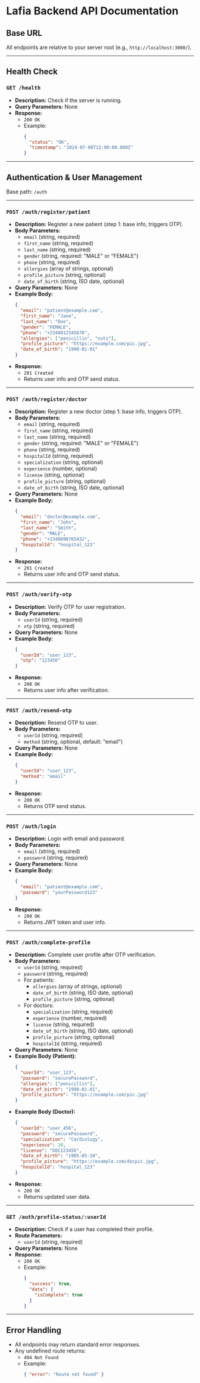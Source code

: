 # Lafia Backend API Documentation

## Base URL

All endpoints are relative to your server root (e.g., `http://localhost:3000/`).

---

## Health Check

### `GET /health`

- **Description:** Check if the server is running.
- **Query Parameters:** None
- **Response:**
  - `200 OK`
  - Example:
    ```json
    {
      "status": "OK",
      "timestamp": "2024-07-08T12:00:00.000Z"
    }
    ```

---

## Authentication & User Management

Base path: `/auth`

---

### `POST /auth/register/patient`

- **Description:** Register a new patient (step 1: base info, triggers OTP).
- **Body Parameters:**
  - `email` (string, required)
  - `first_name` (string, required)
  - `last_name` (string, required)
  - `gender` (string, required: "MALE" or "FEMALE")
  - `phone` (string, required)
  - `allergies` (array of strings, optional)
  - `profile_picture` (string, optional)
  - `date_of_birth` (string, ISO date, optional)
- **Query Parameters:** None
- **Example Body:**
    ```json
    {
      "email": "patient@example.com",
      "first_name": "Jane",
      "last_name": "Doe",
      "gender": "FEMALE",
      "phone": "+2348012345678",
      "allergies": ["penicillin", "nuts"],
      "profile_picture": "https://example.com/pic.jpg",
      "date_of_birth": "1990-01-01"
    }
    ```
- **Response:**
  - `201 Created`
  - Returns user info and OTP send status.

---

### `POST /auth/register/doctor`

- **Description:** Register a new doctor (step 1: base info, triggers OTP).
- **Body Parameters:**
  - `email` (string, required)
  - `first_name` (string, required)
  - `last_name` (string, required)
  - `gender` (string, required: "MALE" or "FEMALE")
  - `phone` (string, required)
  - `hospitalId` (string, required)
  - `specialization` (string, optional)
  - `experience` (number, optional)
  - `license` (string, optional)
  - `profile_picture` (string, optional)
  - `date_of_birth` (string, ISO date, optional)
- **Query Parameters:** None
- **Example Body:**
    ```json
    {
      "email": "doctor@example.com",
      "first_name": "John",
      "last_name": "Smith",
      "gender": "MALE",
      "phone": "+2348098765432",
      "hospitalId": "hospital_123"
    }
    ```
- **Response:**
  - `201 Created`
  - Returns user info and OTP send status.

---

### `POST /auth/verify-otp`

- **Description:** Verify OTP for user registration.
- **Body Parameters:**
  - `userId` (string, required)
  - `otp` (string, required)
- **Query Parameters:** None
- **Example Body:**
    ```json
    {
      "userId": "user_123",
      "otp": "123456"
    }
    ```
- **Response:**
  - `200 OK`
  - Returns user info after verification.

---

### `POST /auth/resend-otp`

- **Description:** Resend OTP to user.
- **Body Parameters:**
  - `userId` (string, required)
  - `method` (string, optional, default: "email")
- **Query Parameters:** None
- **Example Body:**
    ```json
    {
      "userId": "user_123",
      "method": "email"
    }
    ```
- **Response:**
  - `200 OK`
  - Returns OTP send status.

---

### `POST /auth/login`

- **Description:** Login with email and password.
- **Body Parameters:**
  - `email` (string, required)
  - `password` (string, required)
- **Query Parameters:** None
- **Example Body:**
    ```json
    {
      "email": "patient@example.com",
      "password": "yourPassword123"
    }
    ```
- **Response:**
  - `200 OK`
  - Returns JWT token and user info.

---

### `POST /auth/complete-profile`

- **Description:** Complete user profile after OTP verification.
- **Body Parameters:**
  - `userId` (string, required)
  - `password` (string, required)
  - For patients:
    - `allergies` (array of strings, optional)
    - `date_of_birth` (string, ISO date, optional)
    - `profile_picture` (string, optional)
  - For doctors:
    - `specialization` (string, required)
    - `experience` (number, required)
    - `license` (string, required)
    - `date_of_birth` (string, ISO date, optional)
    - `profile_picture` (string, optional)
    - `hospitalId` (string, required)
- **Query Parameters:** None
- **Example Body (Patient):**
    ```json
    {
      "userId": "user_123",
      "password": "securePassword",
      "allergies": ["penicillin"],
      "date_of_birth": "1990-01-01",
      "profile_picture": "https://example.com/pic.jpg"
    }
    ```
- **Example Body (Doctor):**
    ```json
    {
      "userId": "user_456",
      "password": "securePassword",
      "specialization": "Cardiology",
      "experience": 10,
      "license": "DOC123456",
      "date_of_birth": "1985-05-10",
      "profile_picture": "https://example.com/docpic.jpg",
      "hospitalId": "hospital_123"
    }
    ```
- **Response:**
  - `200 OK`
  - Returns updated user data.

---

### `GET /auth/profile-status/:userId`

- **Description:** Check if a user has completed their profile.
- **Route Parameters:**
  - `userId` (string, required)
- **Query Parameters:** None
- **Response:**
  - `200 OK`
  - Example:
    ```json
    {
      "success": true,
      "data": {
        "isComplete": true
      }
    }
    ```

---

## Error Handling

- All endpoints may return standard error responses.
- Any undefined route returns:
  - `404 Not Found`
  - Example:
    ```json
    { "error": "Route not found" }